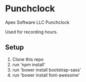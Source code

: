 # Punchclock
Apex Software LLC Punchclock

Used for recording hours.

## Setup

1. Clone this repo
2. run 'npm install'
3. run 'bower install bootstrap-sass'
4. run 'bower install font-awesome'
